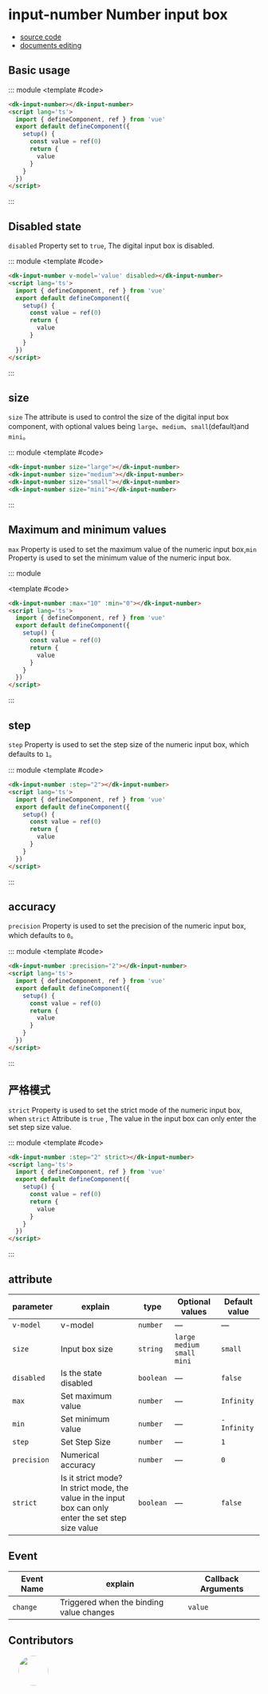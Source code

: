 # input-number Number input box

- [source code](https://github.com/dk-plus-ui/dk-plus-ui/tree/master/packages/components/dkinputNumber)
- [documents editing](https://github.com/dk-plus-ui/dk-plus-ui/blob/master/docs/components/inputNumber.md)

## Basic usage

::: module
<template #code>
<VueDomeInputNumber class='docs-number docs-input'></VueDomeInputNumber>
</template>

```html
<dk-input-number></dk-input-number>
<script lang='ts'>
  import { defineComponent, ref } from 'vue'
  export default defineComponent({
    setup() {
      const value = ref(0)
      return {
        value
      }
    }
  })
</script>
```

:::

## Disabled state

`disabled` Property set to `true`, The digital input box is disabled.

::: module
<template #code>
<VueDomeInputNumber class='docs-number docs-input' disabled></VueDomeInputNumber>
</template>

```html
<dk-input-number v-model='value' disabled></dk-input-number>
<script lang='ts'>
  import { defineComponent, ref } from 'vue'
  export default defineComponent({
    setup() {
      const value = ref(0)
      return {
        value
      }
    }
  })
</script>
```

:::

## size

`size` The attribute is used to control the size of the digital input box component, with optional values being `large`、`medium`、`small`(default)and `mini`。

::: module
<template #code>
<VueDomeInputNumber class='docs-number docs-input' size="large"></VueDomeInputNumber>
<VueDomeInputNumber class='docs-number docs-input' size="medium"></VueDomeInputNumber>
<VueDomeInputNumber class='docs-number docs-input' size="small"></VueDomeInputNumber>
<VueDomeInputNumber class='docs-number docs-input' size="mini"></VueDomeInputNumber>
</template>

```html
<dk-input-number size="large"></dk-input-number>
<dk-input-number size="medium"></dk-input-number>
<dk-input-number size="small"></dk-input-number>
<dk-input-number size="mini"></dk-input-number>
```

:::

## Maximum and minimum values

`max` Property is used to set the maximum value of the numeric input box,`min` Property is used to set the minimum value of the numeric input box.

::: module

<template #code>
<VueDomeInputNumber class='docs-number docs-input' :max="10" :min="0"></VueDomeInputNumber>
</template>

```html
<dk-input-number :max="10" :min="0"></dk-input-number>
<script lang='ts'>
  import { defineComponent, ref } from 'vue'
  export default defineComponent({
    setup() {
      const value = ref(0)
      return {
        value
      }
    }
  })
</script>
```

:::

## step

`step` Property is used to set the step size of the numeric input box, which defaults to `1`。

::: module
<template #code>
<VueDomeInputNumber class='docs-number docs-input' :step="2"></VueDomeInputNumber>
</template>

```html
<dk-input-number :step="2"></dk-input-number>
<script lang='ts'>
  import { defineComponent, ref } from 'vue'
  export default defineComponent({
    setup() {
      const value = ref(0)
      return {
        value
      }
    }
  })
</script>
```

:::

## accuracy

`precision` Property is used to set the precision of the numeric input box, which defaults to `0`。

::: module
<template #code>
<VueDomeInputNumber class='docs-number docs-input' :precision="2" step="0.2"></VueDomeInputNumber>
</template>

```html
<dk-input-number :precision="2"></dk-input-number>
<script lang='ts'>
  import { defineComponent, ref } from 'vue'
  export default defineComponent({
    setup() {
      const value = ref(0)
      return {
        value
      }
    }
  })
</script>
```

:::

## 严格模式

`strict` Property is used to set the strict mode of the numeric input box, when `strict` Attribute is `true` , The value in the input box can only enter the set step size value.

::: module
<template #code>
<VueDomeInputNumber class='docs-number docs-input' :step="2" strict></VueDomeInputNumber>
</template>

```html
<dk-input-number :step="2" strict></dk-input-number>
<script lang='ts'>
  import { defineComponent, ref } from 'vue'
  export default defineComponent({
    setup() {
      const value = ref(0)
      return {
        value
      }
    }
  })
</script>
```

:::

## attribute

| parameter      | explain                                                                 | type    | Optional values | Default value |
| --------- | -------------------------------------------------------------------- | ------- | ------ | ------ |
| `v-model`     | v-model                                                               | `number`  | —      | —      |
| `size`      | Input box size                                                           | `string`  | `large` `medium` `small` `mini`      | `small`  |
| `disabled`  | Is the state disabled                                                         | `boolean` | —      | `false`  |
| `max`       | Set maximum value                                                           | `number`  | —      | `Infinity` |
| `min`       | Set minimum value                                                           | `number`  | —      | `-Infinity` |
| `step`      | Set Step Size                                                             | `number`  | —      | `1`      |
| `precision` | Numerical accuracy                                                             | `number`  | —      | `0`      |
| `strict`    | Is it strict mode? In strict mode, the value in the input box can only enter the set step size value | `boolean` | —      | `false`  |

## Event

| Event Name | explain             | Callback Arguments  |
| -------- | ---------------- | -------- |
| `change` | Triggered when the binding value changes | `value`  |



## Contributors

<div style='display: flex;'>
  <a href="https://github.com/dk-plus-ui" target="_blank" style='margin-left:20px;'>
    <img style='width:60px;height:60px;border-radius: 50%;' src="https://avatars.githubusercontent.com/u/117073291?s=64&v=4">
  </a>
</div>

<script lang='ts' setup>
  import VueDomeInputNumber from './vueDome/inputNumber/index.vue';
</script>
